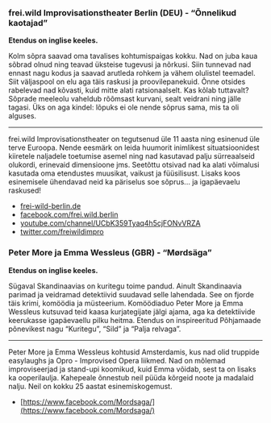### frei.wild Improvisationstheater Berlin (DEU) - “Õnnelikud kaotajad”

**Etendus on inglise keeles.**

Kolm sõpra saavad oma tavalises kohtumispaigas kokku. Nad on juba kaua sõbrad olnud ning teavad üksteise tugevusi ja nõrkusi. Siin tunnevad nad ennast nagu kodus ja saavad arutleda rohkem ja vähem olulistel teemadel. Siit väljaspool on elu aga täis raskusi ja proovilepanekuid. Õnne otsides rabelevad nad kõvasti, kuid mitte alati ratsionaalselt. Kas kõlab tuttavalt? Sõprade meeleolu vaheldub rõõmsast kurvani, sealt veidrani ning jälle tagasi. Üks on aga kindel: lõpuks ei ole nende sõprus sama, mis ta oli alguses. 

---

frei.wild Improvisationstheater on tegutsenud üle 11 aasta ning esinenud üle terve Euroopa. Nende eesmärk on leida huumorit inimlikest situatsioonidest kiiretele naljadele toetumise asemel ning nad kasutavad palju sürreaalseid olukordi, erinevaid dimensioone jms. Seetõttu otsivad nad ka alati võimalusi kasutada oma etendustes muusikat, vaikust ja füüsilisust. Lisaks koos esinemisele ühendavad neid ka päriselus soe sõprus... ja igapäevaelu raskused! 

- [frei-wild-berlin.de](https://frei-wild-berlin.de/)
- [facebook.com/frei.wild.berlin](https://de-de.facebook.com/frei.wild.berlin)
- [youtube.com/channel/UCbK359Tyaq4h5cjFONvVRZA](https://www.youtube.com/channel/UCbK359Tyaq4h5cjFONvVRZA)
- [twitter.com/freiwildimpro](https://twitter.com/freiwildimpro)

### Peter More ja Emma Wessleus (GBR) - “Mørdsäga”

**Etendus on inglise keeles.**

Sügaval Skandinaavias on kuritegu toime pandud. Ainult Skandinaavia parimad ja veidramad detektiivid suudavad selle lahendada. See on fjorde täis krimi, komöödia ja müsteerium. Komöödiaduo Peter More ja Emma Wessleus kutsuvad teid kaasa kurjategijate jälgi ajama, aga ka detektiivide keerukasse igapäevaellu pilku heitma. Etendus on inspireeritud Põhjamaade põnevikest nagu “Kuritegu”, “Sild” ja “Palja relvaga”. 

---

Peter More ja Emma Wessleus kohtusid Amsterdamis, kus nad olid truppide easylaughs ja Opro - Improvised Opera liikmed. Nad on mõlemad improviseerjad ja stand-upi koomikud, kuid Emma võidab, sest ta on lisaks ka ooperilaulja. Kahepeale õnnestub neil püüda kõrgeid noote ja madalaid nalju. Neil on kokku 25 aastat esinemiskogemust. 

- [https://www.facebook.com/Mordsaga/](https://www.facebook.com/Mordsaga/)
